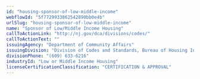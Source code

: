 ```yaml
---
id: "housing-sponsor-of-low-middle-income"
webflowId: "5f7729933862542890bb0e4b"
urlSlug: "housing-sponsor-of-low-middle-income"
name: "Sponsor of Low/Middle Income Housing"
callToActionLink: "http://nj.gov/dca/divisions/codes/"
callToActionText: ""
issuingAgency: "Department of Community Affairs"
issuingDivision: "Division of Codes and Standards, Bureau of Housing Inspection"
divisionPhone: "(609) 633-6216"
industryId: "Low or Middle Income Housing"
licenseCertificationClassification: "CERTIFICATION & APPROVAL"
---
```

